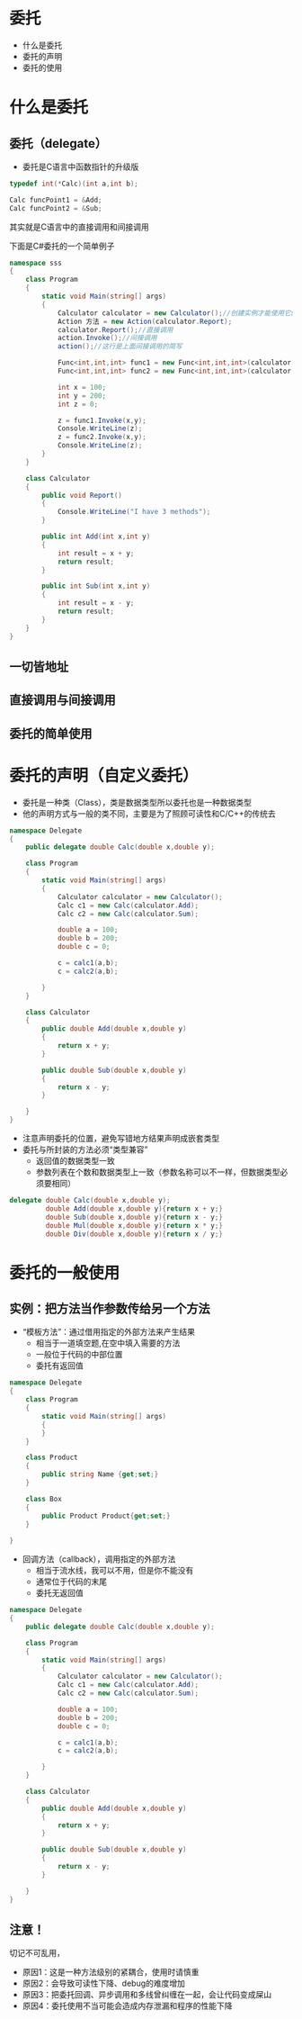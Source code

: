 # 委托  
* 什么是委托  
* 委托的声明  
* 委托的使用  
# 什么是委托  
## 委托（delegate）  
* 委托是C语言中函数指针的升级版  
```c
typedef int(*Calc)(int a,int b);  

Calc funcPoint1 = &Add;
Calc funcPoint2 = &Sub;
```  
其实就是C语言中的直接调用和间接调用  

下面是C#委托的一个简单例子  
```cs
namespace sss
{
    class Program
    {
        static void Main(string[] args)
        {
            Calculator calculator = new Calculator();//创建实例才能使用它的方法
            Action 方法 = new Action(calculator.Report);
            calculator.Report();//直接调用
            action.Invoke();//间接调用
            action();//这行是上面间接调用的简写

            Func<int,int,int> func1 = new Func<int,int,int>(calculator.Add);
            Func<int,int,int> func2 = new Func<int,int,int>(calculator.Sub);

            int x = 100;
            int y = 200;
            int z = 0;

            z = func1.Invoke(x,y);
            Console.WriteLine(z);
            z = func2.Invoke(x,y);
            Console.WriteLine(z);
        }
    }

    class Calculator
    {
        public void Report()
        {
            Console.WriteLine("I have 3 methods");
        }

        public int Add(int x,int y)
        {
            int result = x + y;
            return result;
        }

        public int Sub(int x,int y)
        {
            int result = x - y;
            return result;
        }
    }
}
```
## 一切皆地址 
## 直接调用与间接调用  
## 委托的简单使用  

# 委托的声明（自定义委托）
* 委托是一种类（Class），类是数据类型所以委托也是一种数据类型
* 他的声明方式与一般的类不同，主要是为了照顾可读性和C/C++的传统去  
```cs
namespace Delegate
{
    public delegate double Calc(double x,double y);

    class Program
    {
        static void Main(string[] args)
        {
            Calculator calculator = new Calculator();
            Calc c1 = new Calc(calculator.Add);
            Calc c2 = new Calc(calculator.Sum);

            double a = 100;
            double b = 200;
            double c = 0;

            c = calc1(a,b);
            c = calc2(a,b);

        }
    }

    class Calculator
    {
        public double Add(double x,double y)
        {
            return x + y;
        }

        public double Sub(double x,double y)
        {
            return x - y;
        }

    }
}
```

* 注意声明委托的位置，避免写错地方结果声明成嵌套类型  
* 委托与所封装的方法必须“类型兼容”  
    * 返回值的数据类型一致  
    * 参数列表在个数和数据类型上一致（参数名称可以不一样，但数据类型必须要相同）
```cs
delegate double Calc(double x,double y);
         double Add(double x,double y){return x + y;}
         double Sub(double x,double y){return x - y;}
         double Mul(double x,double y){return x * y;}
         double Div(double x,double y){return x / y;}
```

# 委托的一般使用  
## 实例：把方法当作参数传给另一个方法
* “模板方法”：通过借用指定的外部方法来产生结果
   * 相当于一道填空题,在空中填入需要的方法
   * 一般位于代码的中部位置 
   * 委托有返回值  
```cs
namespace Delegate
{
    class Program
    {
        static void Main(string[] args)
        {
        }
    }

    class Product
    {
        public string Name {get;set;}
    }

    class Box
    {
        public Product Product{get;set;}
    }
   
}
```

* 回调方法（callback），调用指定的外部方法
    * 相当于流水线，我可以不用，但是你不能没有
    * 通常位于代码的末尾
    * 委托无返回值 
```cs
namespace Delegate
{
    public delegate double Calc(double x,double y);

    class Program
    {
        static void Main(string[] args)
        {
            Calculator calculator = new Calculator();
            Calc c1 = new Calc(calculator.Add);
            Calc c2 = new Calc(calculator.Sum);

            double a = 100;
            double b = 200;
            double c = 0;

            c = calc1(a,b);
            c = calc2(a,b);

        }
    }

    class Calculator
    {
        public double Add(double x,double y)
        {
            return x + y;
        }

        public double Sub(double x,double y)
        {
            return x - y;
        }

    }
}
``` 

## 注意！
切记不可乱用，
* 原因1：这是一种方法级别的紧耦合，使用时请慎重  
* 原因2：会导致可读性下降、debug的难度增加  
* 原因3：把委托回调、异步调用和多线曾纠缠在一起，会让代码变成屎山
* 原因4：委托使用不当可能会造成内存泄漏和程序的性能下降  
